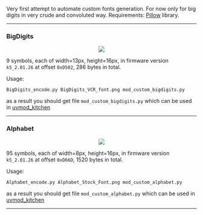 Very first attempt to automate custom fonts generation. For now only for big digits in very crude and convoluted way.
Requirements: [Pillow](https://pypi.org/project/Pillow/) library.

<hr>

### BigDigits
<p align="center">
  <img  src="https://raw.githubusercontent.com/amnemonic/Quansheng_UV-K5_Firmware/main/font_and_graphics/encoder/BigDigits_VCR_font.png">
</p>

9 symbols, each of width=13px, height=16px, in firmware version `k5_2.01.26` at offset `0xD502`, 286 bytes in total.

Usage:

```
BigDigits_encode.py BigDigits_VCR_font.png mod_custom_bigdigits.py
```

as a result you should get file `mod_custom_bigdigits.py` which can be used in [uvmod_kitchen](https://github.com/amnemonic/Quansheng_UV-K5_Firmware/blob/main/uvmod_kitchen/)
<hr>

### Alphabet
<p align="center">
  <img  src="https://raw.githubusercontent.com/amnemonic/Quansheng_UV-K5_Firmware/main/font_and_graphics/encoder/Alphabet_Stock_Font.png">
</p>

95 symbols, each of width=8px, height=16px, in firmware version `k5_2.01.26` at offset `0xD66D`, 1520 bytes in total.

Usage:
```
Alphabet_encode.py Alphabet_Stock_Font.png mod_custom_alphabet.py
```

as a result you should get file `mod_custom_alphabet.py` which can be used in [uvmod_kitchen](https://github.com/amnemonic/Quansheng_UV-K5_Firmware/blob/main/uvmod_kitchen/)
<hr>
